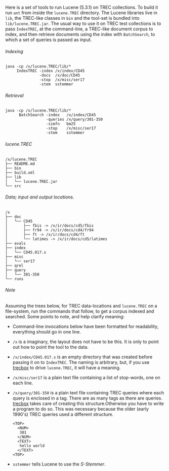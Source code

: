 Here is a set of tools to run Lucene (5.3.1) on TREC collections. To
build it run `ant` from inside the `lucene.TREC` directory. The Lucene
libraries live in `lib`, the TREC-like classes in `bin` and the
tool-set is bundled into `lib/lucene.TREC.jar`. The usual way to use
it on TREC test collections is to pass `IndexTREC`, at the
command-line, a TREC-like document corpus to index, and then retrieve
documents using the index with `BatchSearch`, to which a set of
queries is passed as input.

###### Indexing

```
java -cp /x/lucene.TREC/lib/*
     IndexTREC -index /x/index/CD45
               -docs  /x/doc/CD45
               -stop  /x/misc/ser17
               -stem  sstemmer
```

###### Retrieval

```
java -cp /x/lucene.TREC/lib/*
      BatchSearch -index   /x/index/CD45
                  -queries /x/query/301-350
                  -simfn   bm25
                  -stop    /x/misc/ser17
                  -stem    sstemmer
```

###### lucene.TREC

```
/x/lucene.TREC
├── README.md
├── bin
├── build.xml
├── lib
│   └── lucene.TREC.jar
└── src
```

###### Data; input and output locations.

```
/x
├── doc
│   └── CD45
│       ├── fbis -> /x/ir/docs/cd5/fbis
│       ├── fr94 -> /x/ir/docs/cd4/fr94
│       ├── ft -> /x/ir/docs/cd4/ft
│       └── latimes -> /x/ir/docs/cd5/latimes
├── evals
├── index
│   └── CD45.017.s
├── misc
│   └── ser17
├── qrel
├── query
│   └── 301-350
└── runs
```

###### Note

Assuming the trees below, for TREC data-locations and `lucene.TREC` on a
file-system, run the commands that follow, to get a corpus indexed and
searched. Some points to note, and help clarify meaning:

- Command-line invocations below have been formatted for readability,
  everything should go in one line.

- `/x` is a imaginary, the layout does not have to be this. It is only
  to point out how to point the tool to the data.

- `/x/index/CD45.017.s` is an empty directory that was created before
  passing it on to `IndexTREC`. The naming is arbitrary, but, if you use
  [trecbox](https://github.com/sauparna/trecbox) to drive `lucene.TREC`,
  it will have a meaning.

- `/x/misc/ser17` is a plain text file containing a list of stop-words,
  one on each line.

- `/x/query/301-350` is a plain text file containing TREC queries
  where each query is enclosed in a <TOP> tag. There are as many <TOP>
  tags as there are queries. [trecbox]() takes care of creating this
  structure.Otherwise you have to write a program to do so. This was
  necessary because the older (early 1990's) TREC queries used a
  different structure.

  ```
  <TOP>
    <NUM>
     301
    </NUM>
    <TEXT>
     hello world
    </TEXT>
  <TOP>
  ```
  
- `sstemmer` tells Lucene to use the *S-Stemmer*.
